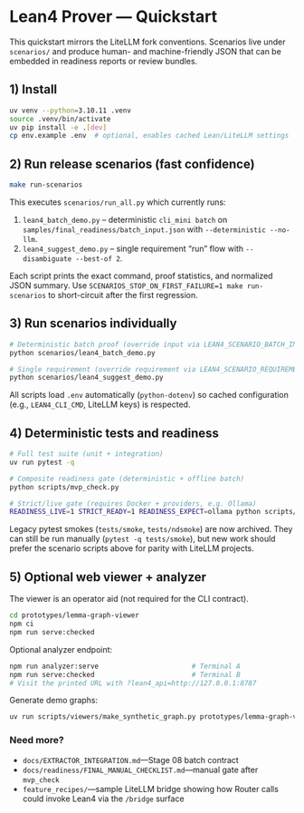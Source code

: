 # Lean4 Prover — Quickstart

This quickstart mirrors the LiteLLM fork conventions. Scenarios live under
`scenarios/` and produce human- and machine-friendly JSON that can be embedded
in readiness reports or review bundles.

## 1) Install

```bash
uv venv --python=3.10.11 .venv
source .venv/bin/activate
uv pip install -e .[dev]
cp env.example .env  # optional, enables cached Lean/LiteLLM settings
```

## 2) Run release scenarios (fast confidence)

```bash
make run-scenarios
```

This executes `scenarios/run_all.py` which currently runs:

1. `lean4_batch_demo.py` – deterministic `cli_mini batch` on
   `samples/final_readiness/batch_input.json` with `--deterministic --no-llm`.
2. `lean4_suggest_demo.py` – single requirement “run” flow with
   `--disambiguate --best-of 2`.

Each script prints the exact command, proof statistics, and normalized JSON
summary. Use `SCENARIOS_STOP_ON_FIRST_FAILURE=1 make run-scenarios` to
short-circuit after the first regression.

## 3) Run scenarios individually

```bash
# Deterministic batch proof (override input via LEAN4_SCENARIO_BATCH_INPUT)
python scenarios/lean4_batch_demo.py

# Single requirement (override requirement via LEAN4_SCENARIO_REQUIREMENT)
python scenarios/lean4_suggest_demo.py
```

All scripts load `.env` automatically (`python-dotenv`) so cached configuration
(e.g., `LEAN4_CLI_CMD`, LiteLLM keys) is respected.

## 4) Deterministic tests and readiness

```bash
# Full test suite (unit + integration)
uv run pytest -q

# Composite readiness gate (deterministic + offline batch)
python scripts/mvp_check.py

# Strict/live gate (requires Docker + providers, e.g. Ollama)
READINESS_LIVE=1 STRICT_READY=1 READINESS_EXPECT=ollama python scripts/mvp_check.py
```

Legacy pytest smokes (`tests/smoke`, `tests/ndsmoke`) are now archived. They can
still be run manually (`pytest -q tests/smoke`), but new work should prefer the
scenario scripts above for parity with LiteLLM projects.

## 5) Optional web viewer + analyzer

The viewer is an operator aid (not required for the CLI contract).

```bash
cd prototypes/lemma-graph-viewer
npm ci
npm run serve:checked
```

Optional analyzer endpoint:

```bash
npm run analyzer:serve                       # Terminal A
npm run serve:checked                        # Terminal B
# Visit the printed URL with ?lean4_api=http://127.0.0.1:8787
```

Generate demo graphs:

```bash
uv run scripts/viewers/make_synthetic_graph.py prototypes/lemma-graph-viewer/public/graph.json
```

### Need more?
- `docs/EXTRACTOR_INTEGRATION.md`—Stage 08 batch contract
- `docs/readiness/FINAL_MANUAL_CHECKLIST.md`—manual gate after `mvp_check`
- `feature_recipes/`—sample LiteLLM bridge showing how Router calls could invoke
  Lean4 via the `/bridge` surface
